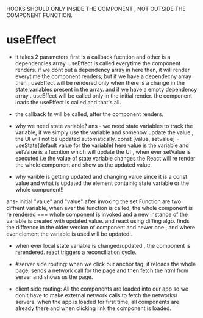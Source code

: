 HOOKS SHOULD ONLY INSIDE THE COMPONENT , NOT OUTSIDE THE COMPONENT FUNCTION.
# useEffect
- it takes 2 parameters first is a callback fucntion and other is a dependencies array.
useEffect is called everytime the component renders. if we dont put a dependency array in here then, it will render everytime the component renders, but if we have a dependecny array then , useEffect will be rendered only when there is a change in the state variables present in the array. and if we have a empty dependency array . useEffect will be called only in the initial render. the component loads the useEffect is called and that's all.
- the callback fn will be called, after the component renders. 


- why we need state variable?
ans - we need state variables to track the variable, if we simply use the variable and somehow update the value , the UI will not be updated automatically. 
const [value, setvalue] = useState(default value for the variable)
here value is the variable and setValue is a fucntion which will update the UI ,
when ever setValue is executed i.e the value of  state variable changes the React will re render the  whole component and show us the updated value.

- why varible is getting updated and changing value since it is a const value and what is updated the element containig state variable or the whole component!!

ans- initial "value" and "value" after invoking the set Function are two diffrent variable, when ever the function is called, the whole component is re rendered === whole component is invoked and a new instance of the variable is created with updated value. and react using diffing algo. finds the diffrence in the older version of component and newer one , and where ever element the variable is used will be updated . 

* when ever local state variable is changed/updated , the component is rerendered. react triggers a reconciliation cycle.

* #server side routing: when we click our anchor tag, it reloads the whole page, sends a network call for the page and then fetch the html from server and shows us the page.
      
* client side routing: All the components are loaded into our app so we don't have to make external network calls to fetch the networks/ servers. when the app is loaded for first time, all components are already there and when clicking link the component is loaded.